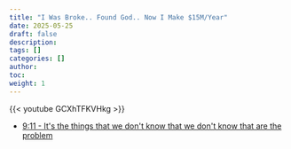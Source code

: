 ```yaml
---
title: "I Was Broke.. Found God.. Now I Make $15M/Year"
date: 2025-05-25
draft: false
description:
tags: []
categories: []
author:
toc:
weight: 1
---
```


{{< youtube GCXhTFKVHkg >}}
- [9:11 - It's the things that we don't know that we don't know that are the problem](https://youtu.be/GCXhTFKVHkg?t=551)
